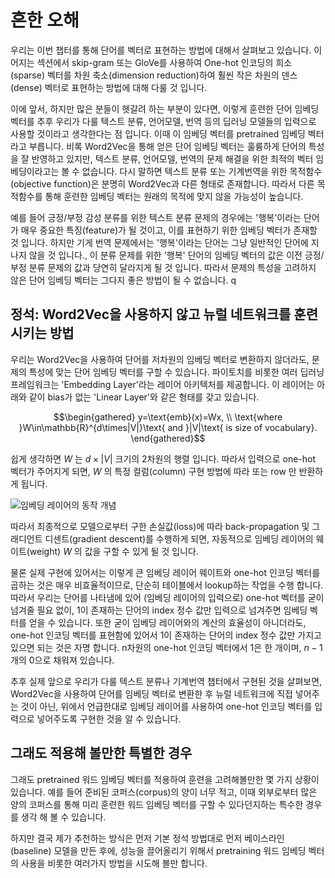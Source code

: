 # 흔한 오해

우리는 이번 챕터를 통해 단어를 벡터로 표현하는 방법에 대해서 살펴보고 있습니다. 이어지는 섹션에서 skip-gram 또는 GloVe를 사용하여 One-hot 인코딩의 희소(sparse) 벡터를 차원 축소(dimension reduction)하여 훨씬 작은 차원의 덴스(dense) 벡터로 표현하는 방법에 대해 다룰 것 입니다. 

이에 앞서, 하지만 많은 분들이 헷갈려 하는 부분이 있다면, 이렇게 훈련한 단어 임베딩 벡터를 추후 우리가 다룰 텍스트 분류, 언어모델, 번역 등의 딥러닝 모델들의 입력으로 사용할 것이라고 생각한다는 점 입니다. 이때 이 임베딩 벡터를 pretrained 임베딩 벡터라고 부릅니다. 비록 Word2Vec을 통해 얻은 단어 임베딩 벡터는 훌륭하게 단어의 특성을 잘 반영하고 있지만, 텍스트 분류, 언어모델, 번역의 문제 해결을 위한 최적의 벡터 임베딩이라고는 볼 수 없습니다. 다시 말하면 텍스트 분류 또는 기계번역을 위한 목적함수(objective function)은 분명히 Word2Vec과 다른 형태로 존재합니다. 따라서 다른 목적함수를 통해 훈련한 임베딩 벡터는 원래의 목적에 맞지 않을 가능성이 높습니다.

예를 들어 긍정/부정 감성 분류를 위한 텍스트 분류 문제의 경우에는 '행복'이라는 단어가 매우 중요한 특징(feature)가 될 것이고, 이를 표현하기 위한 임베딩 벡터가 존재할 것 입니다. 하지만 기게 번역 문제에서는 '행복'이라는 단어는 그냥 일반적인 단어에 지나지 않을 것 입니다., 이 분류 문제를 위한 '행복' 단어의 임베딩 벡터의 값은 이전 긍정/부정 분류 문제의 값과 당연히 달라지게 될 것 입니다. 따라서 문제의 특성을 고려하지 않은 단어 임베딩 벡터는 그다지 좋은 방법이 될 수 없습니다.
q
## 정석: Word2Vec을 사용하지 않고 뉴럴 네트워크를 훈련 시키는 방법

우리는 Word2Vec을 사용하여 단어를 저차원의 임베딩 벡터로 변환하지 않더라도, 문제의 특성에 맞는 단어 임베딩 벡터를 구할 수 있습니다. 파이토치를 비롯한 여러 딥러닝 프레임워크는 'Embedding Layer'라는 레이어 아키텍처를 제공합니다. 이 레이어는 아래와 같이 bias가 없는 'Linear Layer'와 같은 형태를 갖고 있습니다.

$$\begin{gathered}
y=\text{emb}(x)=Wx, \\
\text{where }W\in\mathbb{R}^{d\times|V|}\text{ and }|V|\text{ is size of vocabulary}.
\end{gathered}$$

쉽게 생각하면 $W$ 는 $d\times|V|$ 크기의 2차원의 행렬 입니다. 따라서 입력으로 one-hot 벡터가 주어지게 되면, $W$ 의 특정 컬럼(column) <comment> 구현 방법에 따라 또는 row 만 반환하게 됩니다. </comment>

![임베딩 레이어의 동작 개념](../assets/w2v-embedding-layer.png)

따라서 최종적으로 모델으로부터 구한 손실값(loss)에 따라 back-propagation 및 그래디언트 디센트(gradient descent)를 수행하게 되면, 자동적으로 임베딩 레이어의 웨이트(weight) $W$ 의 값을 구할 수 있게 될 것 입니다.

물론 실제 구현에 있어서는 이렇게 큰 임베딩 레이어 웨이트와 one-hot 인코딩 벡터를 곱하는 것은 매우 비효율적이므로, 단순히 테이블에서 lookup하는 작업을 수행 합니다. 따라서 우리는 단어를 나타냄에 있어 (임베딩 레이어의 입력으로) one-hot 벡터를 굳이 넘겨줄 필요 없이, 1이 존재하는 단어의 index 정수 값만 입력으로 넘겨주면 임베딩 벡터를 얻을 수 있습니다. 또한 굳이 임베딩 레이어와의 계산의 효율성이 아니더라도, one-hot 인코딩 벡터를 표현함에 있어서 1이 존재하는 단어의 index 정수 값만 가지고 있으면 되는 것은 자명 합니다. <comment> n차원의 one-hot 인코딩 벡터에서 1은 한 개이며, $n-1$ 개의 0으로 채워져 있습니다. </comment>

추후 실제 앞으로 우리가 다룰 텍스트 분류나 기계번역 챕터에서 구현된 것을 살펴보면, Word2Vec을 사용하여 단어를 임베딩 벡터로 변환한 후 뉴럴 네트워크에 직접 넣어주는 것이 아닌, 위에서 언급한대로 임베딩 레이어를 사용하여 one-hot 인코딩 벡터를 입력으로 넣어주도록 구현한 것을 알 수 있습니다.

## 그래도 적용해 볼만한 특별한 경우

그래도 pretrained 워드 임베딩 벡터를 적용하여 훈련을 고려해볼만한 몇 가지 상황이 있습니다. 예를 들어 준비된 코퍼스(corpus)의 양이 너무 적고, 이때 외부로부터 많은 양의 코퍼스를 통해 미리 훈련한 워드 임베딩 벡터를 구할 수 있다던지하는 특수한 경우를 생각 해 볼 수 있습니다.

하지만 결국 제가 추천하는 방식은 먼저 기본 정석 방법대로 먼저 베이스라인(baseline) 모델을 만든 후에, 성능을 끌어올리기 위해서 pretraining 워드 임베딩 벡터의 사용을 비롯한 여러가지 방법을 시도해 볼만 합니다.
